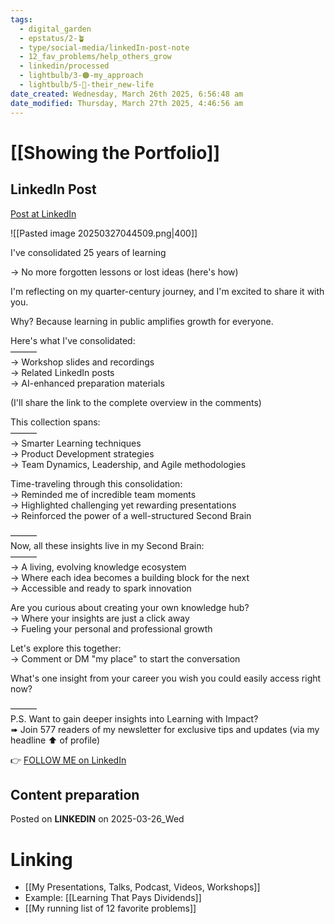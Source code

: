 ```yaml
---
tags:
  - digital_garden
  - epstatus/2-🪴
  - type/social-media/linkedIn-post-note
  - 12_fav_problems/help_others_grow
  - linkedin/processed
  - lightbulb/3-🟠-my_approach
  - lightbulb/5-🔵-their_new-life
date_created: Wednesday, March 26th 2025, 6:56:48 am
date_modified: Thursday, March 27th 2025, 4:46:56 am
---
```

# [[Showing the Portfolio]]
## LinkedIn Post
[Post at LinkedIn](https://www.linkedin.com/posts/sebastiankamilli_ive-consolidated-25-years-of-learning-activity-7310556155703885824-nNbZ?utm_source=share&utm_medium=member_desktop&rcm=ACoAAA1M1pkBgWCYPhT45EpfLiHzViQqRWNCIv4)

![[Pasted image 20250327044509.png|400]]

I've consolidated 25 years of learning  
  
→ No more forgotten lessons or lost ideas (here's how)  
  
I'm reflecting on my quarter-century journey, and I'm excited to share it with you.  
  
Why? Because learning in public amplifies growth for everyone.  
  
Here's what I've consolidated:  
———  
→ Workshop slides and recordings  
→ Related LinkedIn posts  
→ AI-enhanced preparation materials  
  
(I'll share the link to the complete overview in the comments)  
  
This collection spans:  
———  
→ Smarter Learning techniques  
→ Product Development strategies  
→ Team Dynamics, Leadership, and Agile methodologies  
  
Time-traveling through this consolidation:  
→ Reminded me of incredible team moments  
→ Highlighted challenging yet rewarding presentations  
→ Reinforced the power of a well-structured Second Brain  
  
———  
Now, all these insights live in my Second Brain:  
———  
→ A living, evolving knowledge ecosystem  
→ Where each idea becomes a building block for the next  
→ Accessible and ready to spark innovation  
  
Are you curious about creating your own knowledge hub?  
→ Where your insights are just a click away  
→ Fueling your personal and professional growth  
  
Let's explore this together:  
→ Comment or DM "my place" to start the conversation  
  
What's one insight from your career you wish you could easily access right now?  
  
———  
P.S. Want to gain deeper insights into Learning with Impact?  
➠ Join 577 readers of my newsletter for exclusive tips and updates (via my headline ⬆︎ of profile)

👉 [FOLLOW ME on LinkedIn](https://www.linkedin.com/comm/mynetwork/discovery-see-all?usecase=PEOPLE_FOLLOWS&followMember=sebastiankamilli)

## Content preparation

Posted on **LINKEDIN** on 2025-03-26_Wed
# Linking
+ [[My Presentations, Talks, Podcast, Videos, Workshops]]
+ Example: [[Learning That Pays Dividends]]
+ [[My running list of 12 favorite problems]]